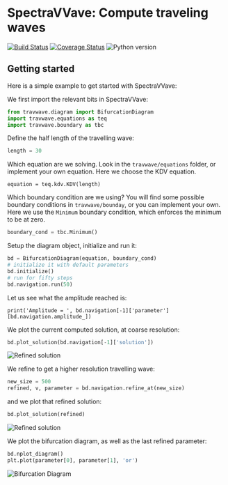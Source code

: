# SpectraVVave: Compute traveling waves

[![Build Status](https://img.shields.io/travis/olivierverdier/SpecTraVVave/master.svg)](https://travis-ci.org/olivierverdier/SpecTraVVave)
[![Coverage Status](https://img.shields.io/coveralls/olivierverdier/SpecTraVVave/master.svg)](https://coveralls.io/r/olivierverdier/SpecTraVVave?branch=master)
![Python version](https://img.shields.io/badge/python-2.7,_3.4,_3.5-blue.svg?style=flat-square)

## Getting started

Here is a simple example to get started with SpectraVVave:

We first import the relevant bits in SpectraVVave:

```python
from travwave.diagram import BifurcationDiagram
import travwave.equations as teq
import travwave.boundary as tbc
```

Define the half length of the travelling wave:
```python
length = 30
```

Which equation are we solving. Look in the `travwave/equations` folder, or implement your own equation. Here we choose the KDV equation.
```
equation = teq.kdv.KDV(length)
```

Which boundary condition are we using? You will find some possible boundary conditions in `travwave/bounday`, or you can implement your own. Here we use the `Minimum` boundary condition, which enforces the minimum to be at zero.
```python
boundary_cond = tbc.Minimum()
```

Setup the diagram object, initialize and run it:
```python
bd = BifurcationDiagram(equation, boundary_cond)
# initialize it with default parameters
bd.initialize()
# run for fifty steps
bd.navigation.run(50)
```

Let us see what the amplitude reached is:
```
print('Amplitude = ', bd.navigation[-1]['parameter'][bd.navigation.amplitude_])
```

We plot the current computed solution, at coarse resolution:
```python
bd.plot_solution(bd.navigation[-1]['solution'])
```
![Refined solution](https://github.com/olivierverdier/SpecTraVVave/raw/master/coarse.png)

We refine to get a higher resolution travelling wave:
```python
new_size = 500
refined, v, parameter = bd.navigation.refine_at(new_size)
```

and we plot that refined solution:
```python
bd.plot_solution(refined)
```

![Refined solution](https://github.com/olivierverdier/SpecTraVVave/raw/master/wave.png)

We plot the bifurcation diagram, as well as the last refined parameter:
```python
bd.nplot_diagram()
plt.plot(parameter[0], parameter[1], 'or')
```

![Bifurcation Diagram](https://github.com/olivierverdier/SpecTraVVave/raw/master/diagram.png)
